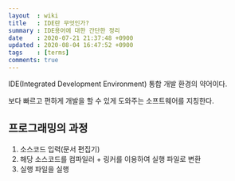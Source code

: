 ```yaml
---
layout  : wiki
title   : IDE란 무엇인가?
summary : IDE용어에 대한 간단한 정리
date    : 2020-07-21 21:37:48 +0900
updated : 2020-08-04 16:47:52 +0900
tags    : [terms]
comments: true
---
```


IDE(Integrated Development Environment) 통합 개발 환경의 약어이다.

보다 빠르고 편하게 개발을 할 수 있게 도와주는 소프트웨어를 지칭한다.

## 프로그래밍의 과정

1. 소스코드 입력(문서 편집기)
2. 해당 소스코드를 컴파일러 + 링커를 이용하여 실행 파일로 변환
3. 실행 파일을 실행
